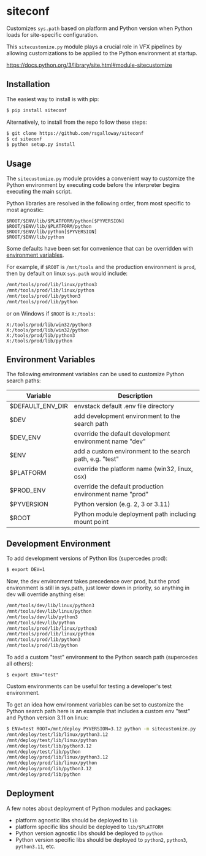siteconf
========

Customizes `sys.path` based on platform and Python version when Python loads for site-specific configuration.

This `sitecustomize.py` module plays a crucial role in VFX pipelines by allowing customizations to be applied to the Python environment at startup.

https://docs.python.org/3/library/site.html#module-sitecustomize

## Installation

The easiest way to install is with pip:

```bash
$ pip install siteconf
```

Alternatively, to install from the repo follow these steps:

```bash
$ git clone https://github.com/rsgalloway/siteconf
$ cd siteconf
$ python setup.py install
```

## Usage

The `sitecustomize.py` module provides a convenient way to customize the Python environment by executing code before the interpreter begins executing the main script.

Python libraries are resolved in the following order, from most specific to most agnostic:

    $ROOT/$ENV/lib/$PLATFORM/python[$PYVERSION]
    $ROOT/$ENV/lib/$PLATFORM/python
    $ROOT/$ENV/lib/python[$PYVERSION]
    $ROOT/$ENV/lib/python

Some defaults have been set for convenience that can be overridden with [environment variables](#environment-variables).

For example, if `$ROOT` is `/mnt/tools` and the production environment is `prod`,
then by default on linux `sys.path` would include:

```bash
/mnt/tools/prod/lib/linux/python3
/mnt/tools/prod/lib/linux/python
/mnt/tools/prod/lib/python3
/mnt/tools/prod/lib/python
```

or on Windows if `$ROOT` is `X:/tools`:

```shell
X:/tools/prod/lib/win32/python3
X:/tools/prod/lib/win32/python
X:/tools/prod/lib/python3
X:/tools/prod/lib/python
```

## Environment Variables

The following environment variables can be used to customize Python search paths:

| Variable         | Description |
|------------------|-------------|
| $DEFAULT_ENV_DIR | envstack default .env file directory |
| $DEV             | add development environment to the search path |
| $DEV_ENV         | override the default development environment name "dev" |
| $ENV             | add a custom environment to the search path, e.g. "test" |
| $PLATFORM        | override the platform name (win32, linux, osx) |
| $PROD_ENV        | override the default production environment name "prod" |
| $PYVERSION       | Python version (e.g. 2, 3 or 3.11) |
| $ROOT            | Python module deployment path including mount point |


## Development Environment

To add development versions of Python libs (supercedes prod):

```bash
$ export DEV=1
```

Now, the dev environment takes precedence over prod, but the prod environment is still in sys.path, just lower down in priority, so anything in dev will override anything else:

```bash
/mnt/tools/dev/lib/linux/python3
/mnt/tools/dev/lib/linux/python
/mnt/tools/dev/lib/python3
/mnt/tools/dev/lib/python
/mnt/tools/prod/lib/linux/python3
/mnt/tools/prod/lib/linux/python
/mnt/tools/prod/lib/python3
/mnt/tools/prod/lib/python
```

To add a custom "test" environment to the Python search path (supercedes all others):

    $ export ENV="test"

Custom environments can be useful for testing a developer's test environment.

To get an idea how environment variables can be set to customize the Python search path here is an example that includes a custom env "test" and Python version 3.11 on linux:

```bash
$ ENV=test ROOT=/mnt/deploy PYVERSION=3.12 python -m sitecustomize.py 
/mnt/deploy/test/lib/linux/python3.12
/mnt/deploy/test/lib/linux/python
/mnt/deploy/test/lib/python3.12
/mnt/deploy/test/lib/python
/mnt/deploy/prod/lib/linux/python3.12
/mnt/deploy/prod/lib/linux/python
/mnt/deploy/prod/lib/python3.12
/mnt/deploy/prod/lib/python
```

## Deployment

A few notes about deployment of Python modules and packages:

- platform agnostic libs should be deployed to `lib`
- platform specific libs should be deployed to `lib/$PLATFORM`
- Python version agnostic libs should be deployed to `python`
- Python version specific libs should be deployed to `python2`, `python3`, `python3.11`, etc.
